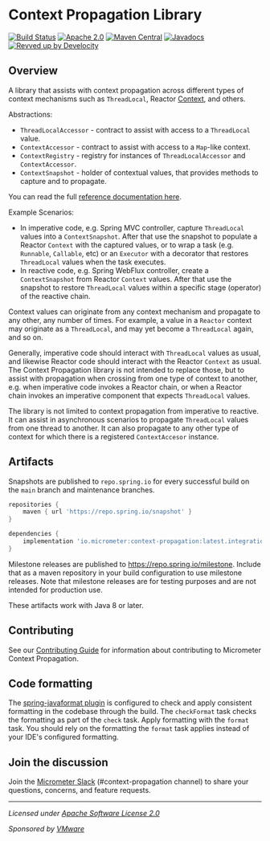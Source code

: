 # Context Propagation Library

[![Build Status](https://circleci.com/gh/micrometer-metrics/context-propagation.svg?style=shield)](https://circleci.com/gh/micrometer-metrics/context-propagation)
[![Apache 2.0](https://img.shields.io/github/license/micrometer-metrics/context-propagation.svg)](https://www.apache.org/licenses/LICENSE-2.0)
[![Maven Central](https://img.shields.io/maven-central/v/io.micrometer/context-propagation.svg)](https://search.maven.org/artifact/io.micrometer/context-propagation)
[![Javadocs](https://www.javadoc.io/badge/io.micrometer/context-propagation.svg)](https://www.javadoc.io/doc/io.micrometer/context-propagation)
[![Revved up by Develocity](https://img.shields.io/badge/Revved%20up%20by-Develocity-06A0CE?logo=Gradle&labelColor=02303A)](https://ge.micrometer.io/)

## Overview

A library that assists with context propagation across different types of context
mechanisms such as `ThreadLocal`, Reactor [Context](https://projectreactor.io/docs/core/release/reference/#context),
and others.

Abstractions:

* `ThreadLocalAccessor` - contract to assist with access to a `ThreadLocal` value. 
* `ContextAccessor` - contract to assist with access to a `Map`-like context.
* `ContextRegistry` - registry for instances of `ThreadLocalAccessor` and `ContextAccessor`. 
* `ContextSnapshot` - holder of contextual values, that provides methods to capture and to propagate.

You can read the full [reference documentation here](https://docs.micrometer.io/context-propagation/reference/).

Example Scenarios:

* In imperative code, e.g. Spring MVC controller, capture `ThreadLocal` values into a
`ContextSnapshot`. After that use the snapshot to populate a Reactor `Context` with the
captured values, or to wrap a task (e.g. `Runnable`, `Callable`, etc) or an `Executor`
with a decorator that restores `ThreadLocal` values when the task executes.
* In reactive code, e.g. Spring WebFlux controller, create a `ContextSnapshot` from
Reactor `Context` values. After that use the snapshot to restore `ThreadLocal` values 
within a specific stage (operator) of the reactive chain.

Context values can originate from any context mechanism and propagate to any other, any
number of times. For example, a value in a `Reactor` context may originate as a
`ThreadLocal`, and may yet become a `ThreadLocal` again, and so on.  

Generally, imperative code should interact with `ThreadLocal` values as usual, and
likewise Reactor code should interact with the Reactor `Context` as usual. The Context
Propagation library is not intended to replace those, but to assist with propagation when
crossing from one type of context to another, e.g. when imperative code invokes a Reactor
chain, or when a Reactor chain invokes an imperative component that expects
`ThreadLocal` values.

The library is not limited to context propagation from imperative to reactive. It can
assist in asynchronous scenarios to propagate `ThreadLocal` values from one thread to
another. It can also propagate to any other type of context for which there is a
registered `ContextAccesor` instance.

## Artifacts

Snapshots are published to `repo.spring.io` for every successful build on the `main` branch and maintenance branches.

```groovy
repositories {
    maven { url 'https://repo.spring.io/snapshot' }
}

dependencies {
    implementation 'io.micrometer:context-propagation:latest.integration'
}
```

Milestone releases are published to https://repo.spring.io/milestone. Include that as a maven repository in your build
configuration to use milestone releases. Note that milestone releases are for testing purposes and are not intended for
production use.

These artifacts work with Java 8 or later.

## Contributing

See our [Contributing Guide](CONTRIBUTING.md) for information about contributing to Micrometer Context Propagation.

## Code formatting

The [spring-javaformat plugin](https://github.com/spring-io/spring-javaformat) is configured to check and apply consistent formatting in the codebase through the build.
The `checkFormat` task checks the formatting as part of the `check` task.
Apply formatting with the `format` task.
You should rely on the formatting the `format` task applies instead of your IDE's configured formatting.

## Join the discussion

Join the [Micrometer Slack](https://slack.micrometer.io) (#context-propagation channel) to share your questions, concerns, and feature requests.


-------------------------------------
_Licensed under [Apache Software License 2.0](https://www.apache.org/licenses/LICENSE-2.0)_

_Sponsored by [VMware](https://tanzu.vmware.com)_
